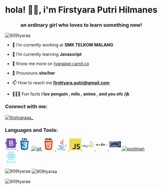<h1 align="center">hola! 🙌🏻, i'm Firstyara Putri Hilmanes</h1>
<h3 align="center">an ordinary girl who loves to learn something new!</h3>

<p align="left"> <img src="https://komarev.com/ghpvc/?username=909tyaraa&label=Profile%20views&color=0e75b6&style=flat" alt="909tyaraa" /> </p>

- 🐣 I’m currently working at **SMK TELKOM MALANG**

- 💐 I’m currently learning **Javascript**

- 📝 Know me more on [tyaraawr.carrd.co](tyaraawr.carrd.co)

- 🧸 Prounouns **she/her**

- 📫 How to reach me **firsttyara.putri@gmail.com**

- 🧝🏻‍♀️ Fun facts **i luv penguin , milo , anime , and you ofc /jk**

<h3 align="left">Connect with me:</h3>
<p align="left">
<a href="https://instagram.com/firstyaraaa_" target="blank"><img align="center" src="https://raw.githubusercontent.com/rahuldkjain/github-profile-readme-generator/master/src/images/icons/Social/instagram.svg" alt="firstyaraaa_" height="30" width="40" /></a>
</p>

<h3 align="left">Languages and Tools:</h3>
<p align="left"> <a href="https://getbootstrap.com" target="_blank" rel="noreferrer"> <img src="https://raw.githubusercontent.com/devicons/devicon/master/icons/bootstrap/bootstrap-plain-wordmark.svg" alt="bootstrap" width="40" height="40"/> </a> <a href="https://www.w3schools.com/css/" target="_blank" rel="noreferrer"> <img src="https://raw.githubusercontent.com/devicons/devicon/master/icons/css3/css3-original-wordmark.svg" alt="css3" width="40" height="40"/> </a> <a href="https://git-scm.com/" target="_blank" rel="noreferrer"> <img src="https://www.vectorlogo.zone/logos/git-scm/git-scm-icon.svg" alt="git" width="40" height="40"/> </a> <a href="https://www.w3.org/html/" target="_blank" rel="noreferrer"> <img src="https://raw.githubusercontent.com/devicons/devicon/master/icons/html5/html5-original-wordmark.svg" alt="html5" width="40" height="40"/> </a> <a href="https://www.java.com" target="_blank" rel="noreferrer"> <img src="https://raw.githubusercontent.com/devicons/devicon/master/icons/java/java-original.svg" alt="java" width="40" height="40"/> </a> <a href="https://developer.mozilla.org/en-US/docs/Web/JavaScript" target="_blank" rel="noreferrer"> <img src="https://raw.githubusercontent.com/devicons/devicon/master/icons/javascript/javascript-original.svg" alt="javascript" width="40" height="40"/> </a> <a href="https://www.mysql.com/" target="_blank" rel="noreferrer"> <img src="https://raw.githubusercontent.com/devicons/devicon/master/icons/mysql/mysql-original-wordmark.svg" alt="mysql" width="40" height="40"/> </a> <a href="https://nodejs.org" target="_blank" rel="noreferrer"> <img src="https://raw.githubusercontent.com/devicons/devicon/master/icons/nodejs/nodejs-original-wordmark.svg" alt="nodejs" width="40" height="40"/> </a> <a href="https://www.php.net" target="_blank" rel="noreferrer"> <img src="https://raw.githubusercontent.com/devicons/devicon/master/icons/php/php-original.svg" alt="php" width="40" height="40"/> </a> <a href="https://postman.com" target="_blank" rel="noreferrer"> <img src="https://www.vectorlogo.zone/logos/getpostman/getpostman-icon.svg" alt="postman" width="40" height="40"/> </a> <a href="https://reactjs.org/" target="_blank" rel="noreferrer"> <img src="https://raw.githubusercontent.com/devicons/devicon/master/icons/react/react-original-wordmark.svg" alt="react" width="40" height="40"/> </a> </p>

<p><img align="left" src="https://github-readme-stats.vercel.app/api/top-langs?username=909tyaraa&show_icons=true&locale=en&layout=compact" alt="909tyaraa" /></p>

<p>&nbsp;<img align="center" src="https://github-readme-stats.vercel.app/api?username=909tyaraa&show_icons=true&locale=en" alt="909tyaraa" /></p>

<p><img align="center" src="https://github-readme-streak-stats.herokuapp.com/?user=909tyaraa&" alt="909tyaraa" /></p>
